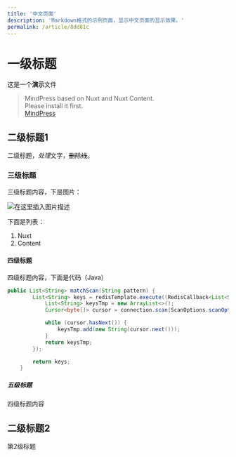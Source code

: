 ```yaml
---
title: '中文页面'
description: 'Markdown格式的示例页面，显示中文页面的显示效果。'
permalink: /article/8dd81c
---
```


<!-- Content of the page -->
# 一级标题
这是一个**演示**文件

>MindPress based on Nuxt and Nuxt Content.  
>Please install it first.  
>[MindPress](https://github.com/aborn/mindpress "MindPress")

## 二级标题1 
二级标题，*处理*文字，~~删除线~~。

### 三级标题 
三级标题内容，下是图片：

![在这里插入图片描述](https://img-blog.csdnimg.cn/2683990278cf4ee0803d372bb0c622a2.png?x-oss-process=image/watermark,type_d3F5LXplbmhlaQ,shadow_50,text_Q1NETiBA6b2Q5qC8SW5zaWdodA==,size_20,color_FFFFFF,t_70,g_se,x_16)

下面是列表：
1. Nuxt
2. Content
#### 四级标题 
四级标题内容，下面是代码（Java）

```java
public List<String> matchScan(String pattern) {
        List<String> keys = redisTemplate.execute((RedisCallback<List<String>>) connection -> {
            List<String> keysTmp = new ArrayList<>();
            Cursor<byte[]> cursor = connection.scan(ScanOptions.scanOptions().match(pattern).count(10000).build());

            while (cursor.hasNext()) {
                keysTmp.add(new String(cursor.next()));
            }
            return keysTmp;
        });

        return keys;
    }
```

##### 五级标题 
四级标题内容

## 二级标题2
第2级标题


